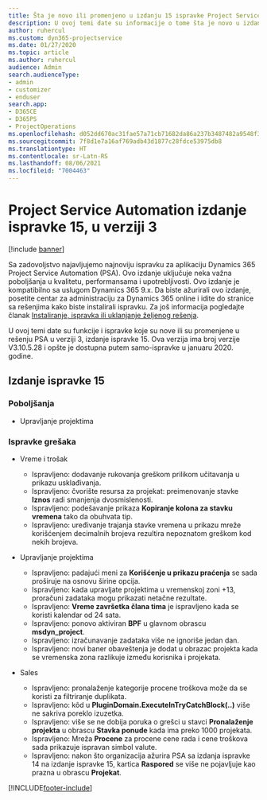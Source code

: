 ```yaml
---
title: Šta je novo ili promenjeno u izdanju 15 ispravke Project Service Automation verzije 3
description: U ovoj temi date su informacije o tome šta je novo u izdanju ispravke 15 za Project Service Automation u verziji 3.
author: ruhercul
ms.custom: dyn365-projectservice
ms.date: 01/27/2020
ms.topic: article
ms.author: ruhercul
audience: Admin
search.audienceType:
- admin
- customizer
- enduser
search.app:
- D365CE
- D365PS
- ProjectOperations
ms.openlocfilehash: d052dd670ac31fae57a71cb71682da86a237b3487482a9548f3fb9e52516c407
ms.sourcegitcommit: 7f8d1e7a16af769adb43d1877c28fdce53975db8
ms.translationtype: HT
ms.contentlocale: sr-Latn-RS
ms.lasthandoff: 08/06/2021
ms.locfileid: "7004463"
---
```

# <a name="project-service-automation-update-release-15-v3"></a>Project Service Automation izdanje ispravke 15, u verziji 3

[!include [banner](../includes/psa-now-project-operations.md)]

Sa zadovoljstvo najavljujemo najnoviju ispravku za aplikaciju Dynamics 365 Project Service Automation (PSA). Ovo izdanje uključuje neka važna poboljšanja u kvalitetu, performansama i upotrebljivosti. Ovo izdanje je kompatibilno sa uslugom Dynamics 365 9.x. Da biste ažurirali ovo izdanje, posetite centar za administraciju za Dynamics 365 online i idite do stranice sa rešenjima kako biste instalirali ispravku. Za još informacija pogledajte članak [Instaliranje, ispravka ili uklanjanje željenog rešenja](/power-platform/admin/install-remove-preferred-solution).

U ovoj temi date su funkcije i ispravke koje su nove ili su promenjene u rešenju PSA u verziji 3, izdanje ispravke 15. Ova verzija ima broj verzije V3.10.5.28 i opšte je dostupna putem samo-ispravke u januaru 2020. godine.

## <a name="update-release-15"></a>Izdanje ispravke 15 

### <a name="enhancements"></a>Poboljšanja

- Upravljanje projektima

### <a name="bug-fixes"></a>Ispravke grešaka

- Vreme i trošak

  - Ispravljeno: dodavanje rukovanja greškom prilikom učitavanja u prikazu usklađivanja.
  - Ispravljeno: čvorište resursa za projekat: preimenovanje stavke **Iznos** radi smanjenja dvosmislenosti.
  - Ispravljeno: podešavanje prikaza **Kopiranje kolona za stavku vremena** tako da obuhvata tip.
  - Ispravljeno: uređivanje trajanja stavke vremena u prikazu mreže korišćenjem decimalnih brojeva rezultira nepoznatom greškom kod nekih brojeva.

- Upravljanje projektima

  - Ispravljeno: padajući meni za **Korišćenje u prikazu praćenja** se sada proširuje na osnovu širine opcija.
  - Ispravljeno: kada upravljate projektima u vremenskoj zoni +13, proračuni zadataka mogu prikazati netačne rezultate.
  - Ispravljeno: **Vreme završetka člana tima** je ispravljeno kada se koristi kalendar od 24 sata.
  - Ispravljeno: ponovo aktiviran **BPF** u glavnom obrascu **msdyn_project**.
  - Ispravljeno: izračunavanje zadataka više ne ignoriše jedan dan.
  - Ispravljeno: novi baner obaveštenja je dodat u obrazac projekta kada se vremenska zona razlikuje između korisnika i projekata.

- Sales

  - Ispravljeno: pronalaženje kategorije procene troškova može da se koristi za filtriranje duplikata.
  - Ispravljeno: kôd u **PluginDomain.ExecuteInTryCatchBlock(..)** više ne sakriva poreklo izuzetka.
  - Ispravljeno: više se ne dobija poruka o grešci u stavci **Pronalaženje projekta** u obrascu **Stavka ponude** kada ima preko 1000 projekata.
  - Ispravljeno: Mreža **Procene** za procene cene rada i cene troškova sada prikazuje ispravan simbol valute.
  - Ispravljeno: nakon što organizacija ažurira PSA sa izdanja ispravke 14 na izdanje ispravke 15, kartica **Raspored** se više ne pojavljuje kao prazna u obrascu **Projekat**.


[!INCLUDE[footer-include](../includes/footer-banner.md)]
